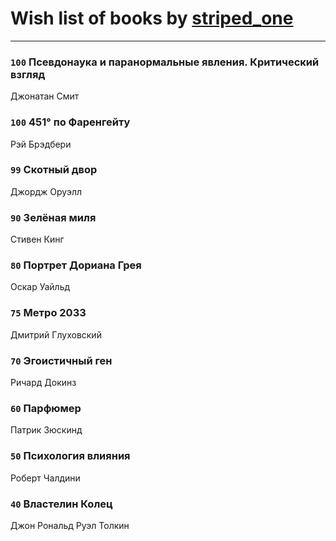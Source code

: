 # Wish list of books by [striped_one](http://vk.com/id249815548)
---

### `100` Псевдонаука и паранормальные явления. Критический взгляд
Джонатан Смит

### `100` 451° по Фаренгейту
Рэй Брэдбери

### `99` Скотный двор
Джордж Оруэлл

### `90` Зелёная миля
Стивен Кинг

### `80` Портрет Дориана Грея
Оскар Уайльд

### `75` Метро 2033
Дмитрий Глуховский

### `70` Эгоистичный ген
Ричард Докинз

### `60` Парфюмер
Патрик Зюскинд

### `50` Психология влияния
Роберт Чалдини

### `40` Властелин Колец
Джон Рональд Руэл Толкин


